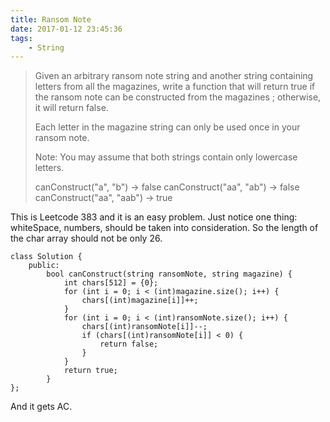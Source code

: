 ```yaml
---
title: Ransom Note
date: 2017-01-12 23:45:36
tags:
    - String
---
```


> Given an arbitrary ransom note string and another string containing letters from all the magazines, write a function that will return true if the ransom note can be constructed from the magazines ; otherwise, it will return false.
>
> Each letter in the magazine string can only be used once in your ransom note.
>
> Note:
> You may assume that both strings contain only lowercase letters.
>
> canConstruct("a", "b") -> false
> canConstruct("aa", "ab") -> false
> canConstruct("aa", "aab") -> true

<!--more-->

This is Leetcode 383 and it is an easy problem. Just notice one thing: whiteSpace, numbers, should be taken into consideration. So the length of the char array should not be only 26.


```
class Solution {
    public:
        bool canConstruct(string ransomNote, string magazine) {
            int chars[512] = {0};
            for (int i = 0; i < (int)magazine.size(); i++) {
                chars[(int)magazine[i]]++;
            }
            for (int i = 0; i < (int)ransomNote.size(); i++) {
                chars[(int)ransomNote[i]]--;
                if (chars[(int)ransomNote[i]] < 0) {
                    return false;
                }
            }
            return true;
        }
};
```

And it gets AC.
